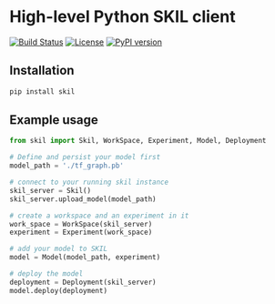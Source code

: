 # High-level Python SKIL client

[![Build Status](https://travis-ci.org/SkymindIO/skil-python.svg?branch=master)](https://travis-ci.org/SkymindIO/skil-python)
[![License](https://img.shields.io/badge/License-Apache%202.0-blue.svg)](https://github.com/SkymindIO/skil-python/blob/master/LICENSE)
[![PyPI version](https://badge.fury.io/py/skil.svg)](https://badge.fury.io/py/skil)

## Installation

```bash
pip install skil
```

## Example usage

```python
from skil import Skil, WorkSpace, Experiment, Model, Deployment

# Define and persist your model first
model_path = './tf_graph.pb'

# connect to your running skil instance
skil_server = Skil()
skil_server.upload_model(model_path)

# create a workspace and an experiment in it
work_space = WorkSpace(skil_server)
experiment = Experiment(work_space)

# add your model to SKIL
model = Model(model_path, experiment)

# deploy the model
deployment = Deployment(skil_server)
model.deploy(deployment)
```

